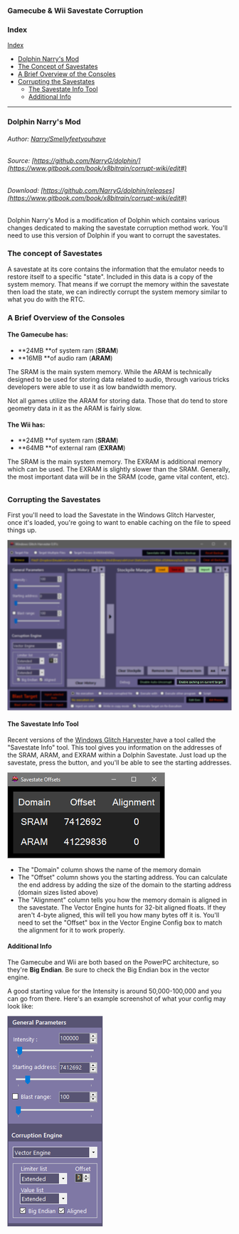 ### Gamecube & Wii Savestate Corruption

### Index

[Index](#index)



* [Dolphin Narry's Mod](#dolphin-narrys-mod)
* [The Concept of Savestates](#the-concept-of-savestates)
* [A Brief Overview of the Consoles](#a-brief-overview-of-the-consoles)
* [Corrupting the Savestates](#corrupting-the-savestates)
  * [The Savestate Info Tool](#the-savestate-info-tool)
  * [Additional Info](#additional-info)

---

### Dolphin Narry's Mod

###### Author: [Narry/Smellyfeetyouhave](https://www.gitbook.com/book/x8bitrain/corrupt-wiki/edit#)

###### Source: [https://github.com/NarryG/dolphin/](https://www.gitbook.com/book/x8bitrain/corrupt-wiki/edit#)

###### Download: [https://github.com/NarryG/dolphin/releases](https://www.gitbook.com/book/x8bitrain/corrupt-wiki/edit#)

Dolphin Narry's Mod is a modification of Dolphin which contains various changes dedicated to making the savestate corruption method work. You'll need to use this version of Dolphin if you want to corrupt the savestates.

### The concept of Savestates

A savestate at its core contains the information that the emulator needs to restore itself to a specific "state". Included in this data is a copy of the system memory. That means if we corrupt the memory within the savestate then load the state, we can indirectly corrupt the system memory similar to what you do with the RTC.

### A Brief Overview of the Consoles

#### The Gamecube has:

* **24MB **of system ram \(**SRAM**\)
* **16MB **of audio ram \(**ARAM**\)

The SRAM is the main system memory. While the ARAM is technically designed to be used for storing data related to audio, through various tricks developers were able to use it as low bandwidth memory.

Not all games utilize the ARAM for storing data. Those that do tend to store geometry data in it as the ARAM is fairly slow.

#### The Wii has:

* **24MB **of system ram \(**SRAM**\)
* **64MB **of external ram \(**EXRAM**\)

The SRAM is the main system memory. The EXRAM is additional memory which can be used. The EXRAM is slightly slower than the SRAM. Generally, the most important data will be in the SRAM \(code, game vital content, etc\).

###### 

### Corrupting the Savestates

First you'll need to load the Savestate in the Windows Glitch Harvester, once it's loaded, you're going to want to enable caching on the file to speed things up.

![](/assets/cachine.png)

#### The Savestate Info Tool

Recent versions of the [Windows Glitch Harvester ](/corruptors/windows-glitch-harvester.md)have a tool called the "Savestate Info" tool. This tool gives you information on the addresses of the SRAM, ARAM, and EXRAM within a Dolphin Savestate. Just load up the savestate, press the button, and you'll be able to see the starting addresses.

![](/assets/savestateinfo.png)

* The "Domain" column shows the name of the memory domain
* The "Offset" column shows you the starting address. You can calculate the end address by adding the size of the domain to the starting address \(domain sizes listed above\)
* The "Alignment" column tells you how the memory domain is aligned in the savestate. The Vector Engine hunts for 32-bit aligned floats. If they aren't 4-byte aligned, this will tell you how many bytes off it is. You'll need to set the "Offset" box in the Vector Engine Config box to match the alignment for it to work properly.

#### Additional Info

The Gamecube and Wii are both based on the PowerPC architecture, so they're **Big Endian**. Be sure to check the Big Endian box in the vector engine.

A good starting value for the Intensity is around 50,000-100,000 and you can go from there. Here's an example screenshot of what your config may look like:

![](/assets/wghvectorconfig.png)


